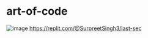 # art-of-code

![image](https://github.com/surpreetsingh1/art-of-code/assets/150838428/df9025cd-16fd-4da2-8756-3816e7c644f1)
https://replit.com/@SurpreetSingh3/last-sec
